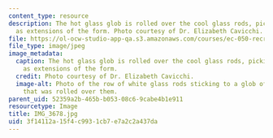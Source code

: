 ```yaml
---
content_type: resource
description: The hot glass glob is rolled over the cool glass rods, picking them up
  as extensions of the form. Photo courtesy of Dr. Elizabeth Cavicchi.
file: https://ol-ocw-studio-app-qa.s3.amazonaws.com/courses/ec-050-recreate-experiments-from-history-inform-the-future-from-the-past-galileo-january-iap-2010/3f14112a15f4c9931cb7e7a2c2a437da_IMG_3678.jpg
file_type: image/jpeg
image_metadata:
  caption: The hot glass glob is rolled over the cool glass rods, picking them up
    as extensions of the form.
  credit: Photo courtesy of Dr. Elizabeth Cavicchi.
  image-alt: Photo of the row of white glass rods sticking to a glob of hot glass
    that was rolled over them.
parent_uid: 52359a2b-465b-b053-08c6-9cabe4b1e911
resourcetype: Image
title: IMG_3678.jpg
uid: 3f14112a-15f4-c993-1cb7-e7a2c2a437da
---
```

